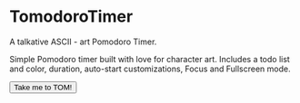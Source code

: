 # TomodoroTimer

A talkative ASCII - art Pomodoro Timer.

Simple Pomodoro timer built with love for character art.
Includes a todo list and color, duration, auto-start customizations, Focus and Fullscreen mode.

<a href="https://freddymschubert.github.io/TomodoroTimer/"><button>Take me to TOM!</button></a>